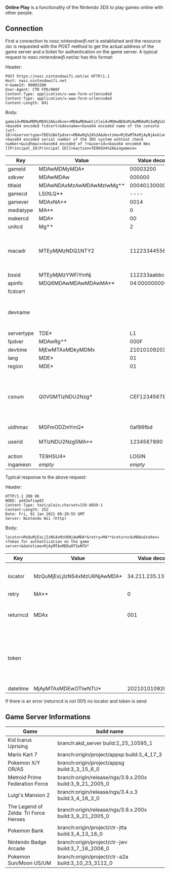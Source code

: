 **Online Play** is a functionality of the Nintendo 3DS to play games
online with other people.

## Connection

First a connection to *nasc.nintendowifi.net* is established and the
resource */ac* is requested with the POST method to get the actual
address of the game server and a ticket for authentication on the game
server.
A typical request to *nasc.nintendowifi.net/ac* has this format:

Header:

    POST https://nasc.nintendowifi.net/ac HTTP/1.1
    Host: nasc.nintendowifi.net
    X-GameId: 00003200
    User-Agent: CTR FPD/000F
    Content-Type: application/x-www-form-urlencoded
    Content-Type: application/x-www-form-urlencoded
    Content-Length: 841

Body:

    gameid=MDAwMDMyMDA%2A&sdkver=MDAwMDAw&titleid=MDAwNDAxMzAwMDAwMzIwMg%2A%2A&gamecd=LS0tLQ%2A%2A&gamever=MDAxNA%2A%2A&mediatype=MA%2A%2A&makercd=MDA%2A&unitcd=Mg%2A%2A&macadr=MTEyMjMzNDQ1NTY2&bssid=MTEyMjMzYWFiYmNj&apinfo=MDQ6MDAwMDAwMDAwMA%2A%2A&fcdcert=<base64 encoded fcdcert>&devname=<base64 encoded name of the console (utf-16)>&servertype=TDE%2A&fpdver=MDAwRg%2A%2A&devtime=MjEwMTAxMjAyNjAx&lang=MDE%2A&region=MDI%2A&csnum=<base64 encoded serial number of the 3DS system wihtout check number>&uidhmac=<base64 encoded of ?>&userid=<base64 encoded Nex [[Principal_ID|Principal ID]]>&action=TE9HSU4%2A&ingamesn=

| Key        | Value                      | Value decoded    | Notes                                                                     |
|------------|----------------------------|------------------|---------------------------------------------------------------------------|
| gameid     | MDAwMDMyMDA\*              | 00003200         |                                                                           |
| sdkver     | MDAwMDAw                   | 000000           |                                                                           |
| titleid    | MDAwNDAxMzAwMDAwMzIwMg\*\* | 0004013000003202 |                                                                           |
| gamecd     | LS0tLQ\*\*                 | ----             |                                                                           |
| gamever    | MDAxNA\*\*                 | 0014             |                                                                           |
| mediatype  | MA\*\*                     | 0                |                                                                           |
| makercd    | MDA\*                      | 00               |                                                                           |
| unitcd     | Mg\*\*                     | 2                |                                                                           |
| macadr     | MTEyMjMzNDQ1NTY2           | 112233445566     | MAC address of the console. Only the digits                               |
| bssid      | MTEyMjMzYWFiYmNj           | 112233aabbcc     |                                                                           |
| apinfo     | MDQ6MDAwMDAwMDAwMA\*\*     | 04:0000000000    |                                                                           |
| fcdcert    |                            |                  |                                                                           |
| devname    |                            |                  | Name of the console in UTF-16                                             |
| servertype | TDE\*                      | L1               |                                                                           |
| fpdver     | MDAwRg\*\*                 | 000F             |                                                                           |
| devtime    | MjEwMTAxMDkyMDMx           | 210101092031     |                                                                           |
| lang       | MDE\*                      | 01               |                                                                           |
| region     | MDE\*                      | 01               |                                                                           |
| csnum      | Q0VGMTIzNDU2Nzg\*          | CEF12345678      | [Serial number](Serials "wikilink") of the device without the check digit |
| uidhmac    | MGFmODZmYmQ\*              | 0af86fbd         |                                                                           |
| userid     | MTIzNDU2Nzg5MA\*\*         | 1234567890       | Nex [Principal ID](Principal_ID "wikilink")                               |
| action     | TE9HSU4\*                  | LOGIN            |                                                                           |
| ingamesn   | *empty*                    | *empty*          |                                                                           |

Typical response to the above request:

Header:

    HTTP/1.1 200 OK
    NODE: pd42wfiap02
    Content-Type: text/plain;charset=ISO-8859-1
    Content-Length: 252
    Date: Fri, 01 Jan 2021 09:20:55 GMT
    Server: Nintendo Wii (http)

Body:

    locator=MzQuMjExLjIzNS4xMzU6NjAwMDA*&retry=MA**&returncd=MDAx&token=<Token for authentication on the game server>&datetime=MjAyMTAxMDEwOTIwNTU*

| Key      | Value                         | Value decoded        | Notes                                                                                          |
|----------|-------------------------------|----------------------|------------------------------------------------------------------------------------------------|
| locator  | MzQuMjExLjIzNS4xMzU6NjAwMDA\* | 34.211.235.135:60000 | IP address and port of the game server                                                         |
| retry    | MA\*\*                        | 0                    |                                                                                                |
| returncd | MDAx                          | 001                  | 001 for success. 119 if there is an update required                                            |
| token    |                               |                      | Token for authentication on the game server. This token cannot be verified by the Nintendo 3DS |
| datetime | MjAyMTAxMDEwOTIwNTU\*         | 20210101092055       |                                                                                                |

If there is an error (returncd is not 001) no locator and token is send

## Game Server Informations

| Game                                  | build name                                               |
|---------------------------------------|----------------------------------------------------------|
| Kid Icarus Uprising                   | branch:akd_server build:2_25_10595_1                     |
| Mario Kart 7                          | branch:origin/project/appsp build:3_4_17_3               |
| Pokemon X/Y OR/AS                     | branch:origin/project/appsg build:3_3_15_6_0             |
| Metroid Prime Federation Force        | branch:origin/release/ngs/3.9.x.200x build:3_9_21_2005_0 |
| Luigi's Mansion 2                     | branch:origin/release/ngs/3.4.x.3 build:3_4_16_3_0       |
| The Legend of Zelda: Tri Force Heroes | branch:origin/release/ngs/3.9.x.200x build:3_9_21_2005_0 |
| Pokemon Bank                          | branch:origin/project/ctr-jtta build:3_4_13_16_0         |
| Nintendo Badge Arcade                 | branch:origin/project/ctr-jwv build:3_7_16_2006_0        |
| Pokemon Sun/Moon US/UM                | branch:origin/project/ctr-a2a build:3_10_23_3112_0       |